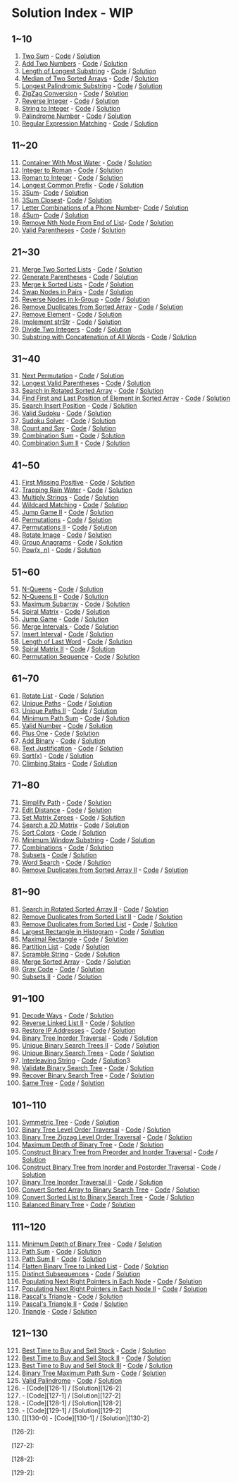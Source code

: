 # Solution Index - WIP

## 1~10
1. [Two Sum][1-0] - [Code][1-1] / [Solution][1-2]
2. [Add Two Numbers][2-0] - [Code][2-1] / [Solution][2-2]
3. [Length of Longest Substring][3-0] - [Code][3-1] / [Solution][3-2]
4. [Median of Two Sorted Arrays][4-0] - [Code][4-1] / [Solution][4-2]
5. [Longest Palindromic Substring][5-0] - [Code][5-1] / [Solution][5-2]
6. [ZigZag Conversion][6-0] - [Code][6-1] / [Solution][6-2]
7. [Reverse Integer][7-0] - [Code][7-1] / [Solution][7-2]
8. [String to Integer][8-0] - [Code][8-1] / [Solution][8-2]
9. [Palindrome Number][9-0] - [Code][9-1] / [Solution][9-2]
10. [Regular Expression Matching][10-0] - [Code][10-1] / [Solution][10-2]


## 11~20
11. [Container With Most Water][11-0] - [Code][11-1] / [Solution][11-2]
12. [Integer to Roman][12-0] - [Code][12-1] / [Solution][12-2]
13. [Roman to Integer][13-0] - [Code][13-1] / [Solution][13-2]
14. [Longest Common Prefix][14-0] - [Code][14-1] / [Solution][14-2]
15. [3Sum][15-0]- [Code][15-1] / [Solution][15-2]
16. [3Sum Closest][16-0]- [Code][16-1] / [Solution][16-2]
17. [Letter Combinations of a Phone Number][17-0]- [Code][17-1] / [Solution][17-2]
18. [4Sum][18-0]- [Code][18-1] / [Solution][18-2]
19. [Remove Nth Node From End of List][19-0]- [Code][19-1] / [Solution][19-2]
20. [Valid Parentheses][20-0] - [Code][20-1] / [Solution][20-2]

## 21~30
21. [Merge Two Sorted Lists][21-0] - [Code][21-1] / [Solution][21-2]
22. [Generate Parentheses][22-0] - [Code][22-1] / [Solution][22-2]
23. [Merge k Sorted Lists][23-0] - [Code][23-1] / [Solution][23-2]
24. [Swap Nodes in Pairs][24-0] - [Code][24-1] / [Solution][24-2]
25. [Reverse Nodes in k-Group][25-0] - [Code][25-1] / [Solution][25-2]
26. [Remove Duplicates from Sorted Array][26-0] - [Code][26-1] / [Solution][26-2]
27. [Remove Element][27-0] - [Code][27-1] / [Solution][27-2]
28. [Implement strStr][28-0] - [Code][28-1] / [Solution][28-2]
29. [Divide Two Integers][29-0] - [Code][29-1] / [Solution][29-2]
30. [Substring with Concatenation of All Words][30-0] - [Code][30-1] / [Solution][30-2]

## 31~40
31. [Next Permutation][31-0] - [Code][31-1] / [Solution][31-2]
32. [Longest Valid Parentheses][32-0] - [Code][32-1] / [Solution][32-2]
33. [Search in Rotated Sorted Array][33-0] - [Code][33-1] / [Solution][33-2]
34. [Find First and Last Position of Element in Sorted Array][34-0] - [Code][34-1] / [Solution][34-2]
35. [Search Insert Position][35-0] - [Code][35-1] / [Solution][35-2]
36. [Valid Sudoku][36-0] - [Code][36-1] / [Solution][36-2]
37. [Sudoku Solver][37-0] - [Code][37-1] / [Solution][37-2]
38. [Count and Say][38-0] - [Code][38-1] / [Solution][38-2]
39. [Combination Sum][39-0] - [Code][39-1] / [Solution][39-2]
40. [Combination Sum II][40-0] - [Code][40-1] / [Solution][40-2]

## 41~50
41. [First Missing Positive][41-0] - [Code][41-1] / [Solution][41-2]
42. [Trapping Rain Water][42-0] - [Code][42-1] / [Solution][42-2]
43. [Multiply Strings][43-0] - [Code][43-1] / [Solution][43-2]
44. [Wildcard Matching][44-0] - [Code][44-1] / [Solution][44-2]
45. [Jump Game II][45-0] - [Code][45-1] / [Solution][45-2]
46. [Permutations][46-0] - [Code][46-1] / [Solution][46-2]
47. [Permutations II][47-0] - [Code][47-1] / [Solution][47-2]
48. [Rotate Image][48-0] - [Code][48-1] / [Solution][48-2]
49. [Group Anagrams][49-0] - [Code][49-1] / [Solution][49-2]
50. [Pow(x, n)][50-0] - [Code][50-1] / [Solution][50-2]

## 51~60
51. [N-Queens][51-0] - [Code][51-1] / [Solution][51-2]
52. [N-Queens II][52-0] - [Code][52-1] / [Solution][52-2]
53. [Maximum Subarray][53-0] - [Code][53-1] / [Solution][53-2]
54. [Spiral Matrix][54-0] - [Code][54-1] / [Solution][54-2]
55. [Jump Game][55-0] - [Code][55-1] / [Solution][55-2]
56. [Merge Intervals ][56-0] - [Code][56-1] / [Solution][56-2]
57. [Insert Interval][57-0] - [Code][57-1] / [Solution][57-2]
58. [Length of Last Word][58-0] - [Code][58-1] / [Solution][58-2]
59. [Spiral Matrix II][59-0] - [Code][59-1] / [Solution][59-2]
60. [Permutation Sequence][60-0] - [Code][60-1] / [Solution][60-2]

## 61~70
61. [Rotate List][61-0] - [Code][61-1] / [Solution][61-2]
62. [Unique Paths][62-0] - [Code][62-1] / [Solution][62-2]
63. [Unique Paths II][63-0] - [Code][63-1] / [Solution][63-2]
64. [Minimum Path Sum][64-0] - [Code][64-1] / [Solution][64-2]
65. [Valid Number][65-0] - [Code][65-1] / [Solution][65-2]
66. [Plus One][66-0] - [Code][66-1] / [Solution][66-2]
67. [Add Binary][67-0] - [Code][67-1] / [Solution][67-2]
68. [Text Justification][68-0] - [Code][68-1] / [Solution][68-2]
69. [Sqrt(x)][69-0] - [Code][69-1] / [Solution][69-2]
70. [Climbing Stairs][70-0] - [Code][70-1] / [Solution][70-2]

## 71~80
71. [Simplify Path][71-0] - [Code][71-1] / [Solution][71-2]
72. [Edit Distance][72-0] - [Code][72-1] / [Solution][72-2]
73. [Set Matrix Zeroes][73-0] - [Code][73-1] / [Solution][73-2]
74. [Search a 2D Matrix][74-0] - [Code][74-1] / [Solution][74-2]
75. [Sort Colors][75-0] - [Code][75-1] / [Solution][75-2]
76. [Minimum Window Substring][76-0] - [Code][76-1] / [Solution][76-2]
77. [Combinations][77-0] - [Code][77-1] / [Solution][77-2]
78. [Subsets][78-0] - [Code][78-1] / [Solution][78-2]
79. [Word Search][79-0] - [Code][79-1] / [Solution][79-2]
80. [Remove Duplicates from Sorted Array II][80-0] - [Code][80-1] / [Solution][80-2]

## 81~90
81. [Search in Rotated Sorted Array II][81-0] - [Code][81-1] / [Solution][81-2]
82. [Remove Duplicates from Sorted List II][82-0] - [Code][82-1] / [Solution][82-2]
83. [Remove Duplicates from Sorted List][83-0] - [Code][83-1] / [Solution][83-2]
84. [Largest Rectangle in Histogram][84-0] - [Code][84-1] / [Solution][84-2]
85. [Maximal Rectangle][85-0] - [Code][85-1] / [Solution][85-2]
86. [Partition List][86-0] - [Code][86-1] / [Solution][86-2]
87. [Scramble String][87-0] - [Code][87-1] / [Solution][87-2]
88. [Merge Sorted Array][88-0] - [Code][88-1] / [Solution][88-2]
89. [Gray Code][89-0] - [Code][89-1] / [Solution][89-2]
90. [Subsets II][90-0] - [Code][90-1] / [Solution][90-2]

## 91~100
91. [Decode Ways][91-0] - [Code][91-1] / [Solution][91-2]
92. [Reverse Linked List II][92-0] - [Code][92-1] / [Solution][92-2]
93. [Restore IP Addresses][93-0] - [Code][93-1] / [Solution][93-2]
94. [Binary Tree Inorder Traversal][94-0] - [Code][94-1] / [Solution][94-2]
95. [Unique Binary Search Trees II][95-0] - [Code][95-1] / [Solution][95-2]
96. [Unique Binary Search Trees][96-0] - [Code][96-1] / [Solution][96-2]
97. [Interleaving String][97-0] - [Code][97-1] / [Solution][97-2]3
98. [Validate Binary Search Tree][98-0] - [Code][98-1] / [Solution][98-2]
99. [Recover Binary Search Tree][99-0] - [Code][99-1] / [Solution][99-2]
100. [Same Tree][100-0] - [Code][100-1] / [Solution][100-2]

## 101~110
101. [Symmetric Tree][101-0] - [Code][101-1] / [Solution][101-2]
102. [Binary Tree Level Order Traversal][102-0] - [Code][102-1] / [Solution][102-2]
103. [Binary Tree Zigzag Level Order Traversal][103-0] - [Code][103-1] / [Solution][103-2]
104. [Maximum Depth of Binary Tree][104-0] - [Code][104-1] / [Solution][104-2]
105. [Construct Binary Tree from Preorder and Inorder Traversal][105-0] - [Code][105-1] / [Solution][105-2]
106. [Construct Binary Tree from Inorder and Postorder Traversal][106-0] - [Code][106-1] / [Solution][106-2]
107. [Binary Tree Inorder Traversal II][107-0] - [Code][107-1] / [Solution][107-2]
108. [Convert Sorted Array to Binary Search Tree][108-0] - [Code][108-1] / [Solution][108-2]
109. [Convert Sorted List to Binary Search Tree][109-0] - [Code][109-1] / [Solution][109-2]
110. [Balanced Binary Tree][110-0] - [Code][110-1] / [Solution][110-2]

## 111~120
111. [Minimum Depth of Binary Tree][111-0] - [Code][111-1] / [Solution][111-2]
112. [Path Sum][112-0] - [Code][112-1] / [Solution][112-2]
113. [Path Sum II][113-0] - [Code][113-1] / [Solution][113-2]
114. [Flatten Binary Tree to Linked List][114-0] - [Code][114-1] / [Solution][114-2]
115. [Distinct Subsequences][115-0] - [Code][115-1] / [Solution][115-2]
116. [Populating Next Right Pointers in Each Node][116-0] - [Code][116-1] / [Solution][116-2]
117. [Populating Next Right Pointers in Each Node II][117-0] - [Code][117-1] / [Solution][117-2]
118. [Pascal's Triangle][118-0] - [Code][118-1] / [Solution][118-2]
119. [Pascal's Triangle II][119-0] - [Code][119-1] / [Solution][119-2]
120. [Triangle][120-0] - [Code][120-1] / [Solution][120-2]

## 121~130
121. [Best Time to Buy and Sell Stock][121-0] - [Code][121-1] / [Solution][121-2]
122. [Best Time to Buy and Sell Stock II][122-0] - [Code][122-1] / [Solution][122-2]
123. [Best Time to Buy and Sell Stock III][123-0] - [Code][123-1] / [Solution][123-2]
124. [Binary Tree Maximum Path Sum][124-0] - [Code][124-1] / [Solution][124-2]
125. [Valid Palindrome][125-0] - [Code][125-1] / [Solution][125-2]
126. [][126-0] - [Code][126-1] / [Solution][126-2]
127. [][127-0] - [Code][127-1] / [Solution][127-2]
128. [][128-0] - [Code][128-1] / [Solution][128-2]
129. [][129-0] - [Code][129-1] / [Solution][129-2]
130. [][130-0] - [Code][130-1] / [Solution][130-2]

[1-0]: https://leetcode.com/problems/two-sum/
[1-1]: https://github.com/counter2015/LeetCodeScala/blob/master/src/main/scala/algorithms/easy/basic/TwoSum.scala
[1-2]: https://github.com/counter2015/LeetCodeScala/blob/master/solutions/1-10/TwoSum.md

[2-0]: https://leetcode.com/problems/add-two-numbers/
[2-1]: https://github.com/counter2015/LeetCodeScala/blob/master/src/main/scala/algorithms/medium/implementation/AddTwoNumbers.scala
[2-2]: https://github.com/counter2015/LeetCodeScala/blob/master/solutions/1-10/AddTwoNumbers.md

[3-0]: https://leetcode.com/problems/longest-substring-without-repeating-characters/
[3-1]: https://github.com/counter2015/LeetCodeScala/blob/master/src/main/scala/algorithms/medium/string/LengthOfLongestSubstring.scala
[3-2]: https://github.com/counter2015/LeetCodeScala/blob/master/solutions/1-10/LengthOfLongestSubstring.md

[4-0]: https://leetcode.com/problems/median-of-two-sorted-arrays/
[4-1]: https://github.com/counter2015/LeetCodeScala/blob/master/src/main/scala/algorithms/hard/search/FindMedianSortedArrays.scala
[4-2]: https://github.com/counter2015/LeetCodeScala/blob/master/solutions/1-10/FindMedianSortedArrays.md

[5-0]: https://leetcode.com/problems/longest-palindromic-substring/
[5-1]: https://github.com/counter2015/LeetCodeScala/blob/master/src/main/scala/algorithms/medium/string/LongestPalindrome.scala
[5-2]: https://github.com/counter2015/LeetCodeScala/blob/master/solutions/1-10/LongestPalindrome.md

[6-0]: https://leetcode.com/problems/zigzag-conversion/
[6-1]: https://github.com/counter2015/LeetCodeScala/blob/master/src/main/scala/algorithms/medium/basic/ZigZagConversion.scala
[6-2]: https://github.com/counter2015/LeetCodeScala/blob/master/solutions/1-10/ZigZagConversion.md

[7-0]: https://leetcode.com/problems/reverse-integer/
[7-1]: https://github.com/counter2015/LeetCodeScala/blob/master/src/main/scala/algorithms/easy/basic/ReverseInteger.scala
[7-2]: https://github.com/counter2015/LeetCodeScala/blob/master/solutions/1-10/ReverseInteger.md

[8-0]: https://leetcode.com/problems/string-to-integer-atoi/
[8-1]: https://github.com/counter2015/LeetCodeScala/blob/master/src/main/scala/algorithms/medium/regex/StringToInteger.scala
[8-2]: https://github.com/counter2015/LeetCodeScala/blob/master/solutions/1-10/StringToInteger.md

[9-0]: https://leetcode.com/problems/palindrome-number/
[9-1]: https://github.com/counter2015/LeetCodeScala/blob/master/src/main/scala/algorithms/easy/basic/PalindromeNumber.scala
[9-2]: https://github.com/counter2015/LeetCodeScala/blob/master/solutions/1-10/PalindromeNumber.md

[10-0]: https://leetcode.com/problems/regular-expression-matching/
[10-1]: https://github.com/counter2015/LeetCodeScala/blob/master/src/main/scala/algorithms/hard/implementation/RegularExpressionMatching.scala
[10-2]: https://github.com/counter2015/LeetCodeScala/blob/master/solutions/1-10/RegularExpressionMatching.md

[11-0]: https://leetcode.com/problems/container-with-most-water/
[11-1]: https://github.com/counter2015/LeetCodeScala/blob/master/src/main/scala/algorithms/medium/basic/MostWaterContainer.scala
[11-2]: https://github.com/counter2015/LeetCodeScala/blob/master/solutions/11-20/MostWaterContainer.md

[12-0]: https://leetcode.com/problems/integer-to-roman/submissions/
[12-1]: https://github.com/counter2015/LeetCodeScala/blob/master/src/main/scala/algorithms/medium/implementation/IntegerToRoman.scala
[12-2]: https://github.com/counter2015/LeetCodeScala/blob/master/solutions/11-20/IntegerToRoman.md

[13-0]: https://leetcode.com/problems/roman-to-integer/
[13-1]: https://github.com/counter2015/LeetCodeScala/blob/master/src/main/scala/algorithms/easy/implementation/RomanToInteger.scala
[13-2]: https://github.com/counter2015/LeetCodeScala/blob/master/solutions/11-20/RomanToInteger.md

[14-0]: https://leetcode.com/problems/longest-common-prefix/
[14-1]: https://github.com/counter2015/LeetCodeScala/blob/master/src/main/scala/algorithms/easy/basic/LongestCommonPrefix.scala
[14-2]: https://github.com/counter2015/LeetCodeScala/blob/master/solutions/11-20/LongestCommonPrefix.md

[15-0]: https://leetcode.com/problems/3sum/
[15-1]: https://github.com/counter2015/LeetCodeScala/blob/master/src/main/scala/algorithms/medium/basic/ThreeSum.scala
[15-2]: https://github.com/counter2015/LeetCodeScala/blob/master/solutions/11-20/ThreeSum.md

[16-0]: https://leetcode.com/problems/3sum-closest/
[16-1]: https://github.com/counter2015/LeetCodeScala/blob/master/src/main/scala/algorithms/medium/basic/ThreeSumClosest.scala
[16-2]: https://github.com/counter2015/LeetCodeScala/blob/master/solutions/11-20/ThreeSumClosest.md

[17-0]: https://leetcode.com/problems/letter-combinations-of-a-phone-number/
[17-1]: https://github.com/counter2015/LeetCodeScala/blob/master/src/main/scala/algorithms/medium/basic/LetterCombinations.scala
[17-2]: https://github.com/counter2015/LeetCodeScala/blob/master/solutions/11-20/LetterCombinations.md

[18-0]: https://leetcode.com/problems/4sum/
[18-1]: https://github.com/counter2015/LeetCodeScala/blob/master/src/main/scala/algorithms/medium/basic/FourSum.scala
[18-2]: https://github.com/counter2015/LeetCodeScala/blob/master/solutions/11-20/FourSum.md

[19-0]: https://leetcode.com/problems/remove-nth-node-from-end-of-list/
[19-1]: https://github.com/counter2015/LeetCodeScala/blob/master/src/main/scala/algorithms/medium/implementation/RemoveNthFromEnd.scala
[19-2]: https://github.com/counter2015/LeetCodeScala/blob/master/solutions/11-20/RemoveNthFromEnd.md

[20-0]: https://leetcode.com/problems/valid-parentheses/
[20-1]: https://github.com/counter2015/LeetCodeScala/blob/master/src/main/scala/algorithms/medium/string/ValidParentheses.scala
[20-2]: https://github.com/counter2015/LeetCodeScala/blob/master/solutions/21-30/ValidParentheses.md

[21-0]: https://leetcode.com/problems/merge-two-sorted-lists/
[21-1]: https://github.com/counter2015/LeetCodeScala/blob/master/src/main/scala/algorithms/easy/implementation/MergeTwoLists.scala
[21-2]: https://github.com/counter2015/LeetCodeScala/blob/master/solutions/21-30/MergeTwoLists.md

[22-0]: https://leetcode.com/problems/generate-parentheses/
[22-1]: https://github.com/counter2015/LeetCodeScala/blob/master/src/main/scala/algorithms/medium/implementation/GenerateParenthesis.scala
[22-2]: https://github.com/counter2015/LeetCodeScala/blob/master/solutions/21-30/GenerateParenthesis.md

[23-0]: https://leetcode.com/problems/merge-k-sorted-lists/
[23-1]: https://github.com/counter2015/LeetCodeScala/blob/master/src/main/scala/algorithms/hard/implementation/MergeKLists.scala
[23-2]: https://github.com/counter2015/LeetCodeScala/blob/master/solutions/21-30/MergeKLists.md

[24-0]: https://leetcode.com/problems/swap-nodes-in-pairs/
[24-1]: https://github.com/counter2015/LeetCodeScala/blob/master/src/main/scala/algorithms/medium/implementation/SwapPairs.scala
[24-2]: https://github.com/counter2015/LeetCodeScala/blob/master/solutions/21-30/SwapPairs.md

[25-0]: https://leetcode.com/problems/reverse-nodes-in-k-group/
[25-1]: https://github.com/counter2015/LeetCodeScala/blob/master/src/main/scala/algorithms/hard/implementation/ReverseKGroup.scala
[25-2]: https://github.com/counter2015/LeetCodeScala/blob/master/solutions/21-30/ReverseKGroup.md

[26-0]: https://leetcode.com/problems/remove-duplicates-from-sorted-array/
[26-1]: https://github.com/counter2015/LeetCodeScala/blob/master/src/main/scala/algorithms/easy/implementation/RemoveDuplicates.scala
[26-2]: https://github.com/counter2015/LeetCodeScala/blob/master/solutions/21-30/RemoveDuplicates.md

[27-0]: https://leetcode.com/problems/remove-element/
[27-1]: https://github.com/counter2015/LeetCodeScala/blob/master/src/main/scala/algorithms/easy/implementation/RemoveElement.scala
[27-2]: https://github.com/counter2015/LeetCodeScala/blob/master/solutions/21-30/RemoveElement.md

[28-0]: https://leetcode.com/problems/implement-strstr/
[28-1]: https://github.com/counter2015/LeetCodeScala/blob/master/src/main/scala/algorithms/easy/implementation/StrStr.scala
[28-2]: https://github.com/counter2015/LeetCodeScala/blob/master/solutions/21-30/StrStr.md

[29-0]: https://leetcode.com/problems/divide-two-integers/
[29-1]: https://github.com/counter2015/LeetCodeScala/blob/master/src/main/scala/algorithms/medium/implementation/Divide.scala
[29-2]: https://github.com/counter2015/LeetCodeScala/blob/master/solutions/21-30/Divide.md

[30-0]: https://leetcode.com/problems/substring-with-concatenation-of-all-words/
[30-1]: https://github.com/counter2015/LeetCodeScala/blob/master/src/main/scala/algorithms/hard/string/FindSubstring.scala
[30-2]: https://github.com/counter2015/LeetCodeScala/blob/master/solutions/21-30/FindSubstring.md

[31-0]: https://leetcode.com/problems/next-permutation/
[31-1]: https://github.com/counter2015/LeetCodeScala/blob/master/src/main/scala/algorithms/medium/implementation/NextPermutation.scala
[31-2]: https://github.com/counter2015/LeetCodeScala/blob/master/solutions/31-40/NextPermutation.md

[32-0]: https://leetcode.com/problems/longest-valid-parentheses/
[32-1]: https://github.com/counter2015/LeetCodeScala/blob/master/src/main/scala/algorithms/hard/string/LongestValidParentheses.scala
[32-2]: https://github.com/counter2015/LeetCodeScala/blob/master/solutions/31-40/LongestValidParentheses.md

[33-0]: https://leetcode.com/problems/search-in-rotated-sorted-array/
[33-1]: https://github.com/counter2015/LeetCodeScala/blob/master/src/main/scala/algorithms/medium/search/SearchRotatedArray.scala
[33-2]: https://github.com/counter2015/LeetCodeScala/blob/master/solutions/31-40/SearchRotatedArray.md

[34-0]: https://leetcode.com/problems/find-first-and-last-position-of-element-in-sorted-array/
[34-1]: https://github.com/counter2015/LeetCodeScala/blob/master/src/main/scala/algorithms/medium/search/SearchRange.scala
[34-2]: https://github.com/counter2015/LeetCodeScala/blob/master/solutions/31-40/SearchRange.md

[35-0]: https://leetcode.com/problems/search-insert-position/
[35-1]: https://github.com/counter2015/LeetCodeScala/blob/master/src/main/scala/algorithms/easy/basic/SearchInsert.scala
[35-2]: https://github.com/counter2015/LeetCodeScala/blob/master/solutions/31-40/SearchInsert.md

[36-0]: https://leetcode.com/problems/valid-sudoku/
[36-1]: https://github.com/counter2015/LeetCodeScala/blob/master/src/main/scala/algorithms/medium/basic/ValidSudoku.scala
[36-2]: https://github.com/counter2015/LeetCodeScala/blob/master/solutions/31-40/ValidSudoku.md

[37-0]: https://leetcode.com/problems/sudoku-solver/
[37-1]: https://github.com/counter2015/LeetCodeScala/blob/master/src/main/scala/algorithms/hard/implementation/SolveSudoku.scala
[37-2]: https://github.com/counter2015/LeetCodeScala/blob/master/solutions/31-40/SolveSudoku.md

[38-0]: https://leetcode.com/problems/count-and-say/
[38-1]: https://github.com/counter2015/LeetCodeScala/blob/master/src/main/scala/algorithms/easy/basic/CountAndSay.scala
[38-2]: https://github.com/counter2015/LeetCodeScala/blob/master/solutions/31-40/CountAndSay.md

[39-0]: https://leetcode.com/problems/combination-sum/
[39-1]: https://github.com/counter2015/LeetCodeScala/blob/master/src/main/scala/algorithms/medium/implementation/CombinationSum.scala
[39-2]: https://github.com/counter2015/LeetCodeScala/blob/master/solutions/31-40/CombinationSum.md

[40-0]: https://leetcode.com/problems/combination-sum-ii/
[40-1]: https://github.com/counter2015/LeetCodeScala/blob/master/src/main/scala/algorithms/medium/implementation/CombinationSum2.scala
[40-2]: https://github.com/counter2015/LeetCodeScala/blob/master/solutions/31-40/CombinationSum2.md

[41-0]: https://leetcode.com/problems/first-missing-positive/
[41-1]: https://github.com/counter2015/LeetCodeScala/blob/master/src/main/scala/algorithms/hard/implementation/FirstMissingPositive.scala
[41-2]: https://github.com/counter2015/LeetCodeScala/blob/master/solutions/41-50/FirstMissingPositive.md

[42-0]: https://leetcode.com/problems/trapping-rain-water/
[42-1]: https://github.com/counter2015/LeetCodeScala/blob/master/src/main/scala/algorithms/hard/implementation/TrappingRainWater.scala
[42-2]: https://github.com/counter2015/LeetCodeScala/blob/master/solutions/41-50/TrappingRainWater.md 

[43-0]: https://leetcode.com/problems/multiply-strings/
[43-1]: https://github.com/counter2015/LeetCodeScala/blob/master/src/main/scala/algorithms/medium/string/MultiplyStrings.scala
[43-2]: https://github.com/counter2015/LeetCodeScala/blob/master/solutions/41-50/MultiplyStrings.md

[44-0]: https://leetcode.com/problems/wildcard-matching/
[44-1]: https://github.com/counter2015/LeetCodeScala/blob/master/src/main/scala/algorithms/hard/regex/WildcardMatching.scala
[44-2]: https://github.com/counter2015/LeetCodeScala/blob/master/solutions/41-50/WildcardMatching.md

[45-0]: https://leetcode.com/problems/jump-game-ii/
[45-1]: https://github.com/counter2015/LeetCodeScala/blob/master/src/main/scala/algorithms/hard/implementation/JumpGame2.scala
[45-2]: https://github.com/counter2015/LeetCodeScala/blob/master/solutions/41-50/JumpGame2.md

[46-0]: https://leetcode.com/problems/permutations/
[46-1]: https://github.com/counter2015/LeetCodeScala/blob/master/src/main/scala/algorithms/medium/implementation/Permutations.scala
[46-2]: https://github.com/counter2015/LeetCodeScala/blob/master/solutions/41-50/Permutations.md

[47-0]: https://leetcode.com/problems/permutations-ii/
[47-1]: https://github.com/counter2015/LeetCodeScala/blob/master/src/main/scala/algorithms/medium/implementation/Permutations2.scala
[47-2]: https://github.com/counter2015/LeetCodeScala/blob/master/solutions/41-50/Permutations2.md

[48-0]: https://leetcode.com/problems/rotate-image/
[48-1]: https://github.com/counter2015/LeetCodeScala/blob/master/src/main/scala/algorithms/medium/implementation/RotateImage.scala
[48-2]: https://github.com/counter2015/LeetCodeScala/blob/master/solutions/41-50/RotateImage.md

[49-0]: https://leetcode.com/problems/group-anagrams/
[49-1]: https://github.com/counter2015/LeetCodeScala/blob/master/src/main/scala/algorithms/medium/implementation/GroupAnagrams.scala
[49-2]: https://github.com/counter2015/LeetCodeScala/blob/master/solutions/41-50/GroupAnagrams.md

[50-0]: https://leetcode.com/problems/powx-n/
[50-1]: https://github.com/counter2015/LeetCodeScala/blob/master/src/main/scala/algorithms/medium/implementation/Pow.scala
[50-2]: https://github.com/counter2015/LeetCodeScala/blob/master/solutions/41-50/Pow.md

[51-0]: https://leetcode.com/problems/n-queens/
[51-1]: https://github.com/counter2015/LeetCodeScala/blob/master/src/main/scala/algorithms/hard/implementation/NQueens.scala 
[51-2]: https://github.com/counter2015/LeetCodeScala/blob/master/solutions/51-60/N-Queens.md

[52-0]: https://leetcode.com/problems/n-queens-ii/
[52-1]: https://github.com/counter2015/LeetCodeScala/blob/master/src/main/scala/algorithms/hard/implementation/NQueens2.scala 
[52-2]: https://github.com/counter2015/LeetCodeScala/blob/master/solutions/51-60/N-Queens2.md

[53-0]: https://leetcode.com/problems/maximum-subarray/
[53-1]: https://github.com/counter2015/LeetCodeScala/blob/master/src/main/scala/algorithms/easy/implementation/MaximumSubarray.scala 
[53-2]: https://github.com/counter2015/LeetCodeScala/blob/master/solutions/51-60/MaximumSubarray.md

[54-0]: https://leetcode.com/problems/spiral-matrix/
[54-1]: https://github.com/counter2015/LeetCodeScala/blob/master/src/main/scala/algorithms/medium/implementation/SpiralMatrix.scala 
[54-2]: https://github.com/counter2015/LeetCodeScala/blob/master/solutions/51-60/SpiralMatrix.md

[55-0]: https://leetcode.com/problems/jump-game/
[55-1]: https://github.com/counter2015/LeetCodeScala/blob/master/src/main/scala/algorithms/medium/implementation/JumpGame.scala 
[55-2]: https://github.com/counter2015/LeetCodeScala/blob/master/solutions/51-60/JumpGame.md

[56-0]: https://leetcode.com/problems/merge-intervals/
[56-1]: https://github.com/counter2015/LeetCodeScala/blob/master/src/main/scala/algorithms/medium/implementation/MergeIntervals.scala 
[56-2]: https://github.com/counter2015/LeetCodeScala/blob/master/solutions/51-60/MergeIntervals.md

[57-0]: https://leetcode.com/problems/insert-interval/
[57-1]: https://github.com/counter2015/LeetCodeScala/blob/master/src/main/scala/algorithms/hard/implementation/InsertInterval.scala 
[57-2]: https://github.com/counter2015/LeetCodeScala/blob/master/solutions/51-60/InsertInterval.md

[58-0]: https://leetcode.com/problems/length-of-last-word/
[58-1]: https://github.com/counter2015/LeetCodeScala/blob/master/src/main/scala/algorithms/easy/basic/LengthOfLastWord.scala 
[58-2]: https://github.com/counter2015/LeetCodeScala/blob/master/solutions/51-60/LengthOfLastWord.md

[59-0]: https://leetcode.com/problems/spiral-matrix-ii/
[59-1]: https://github.com/counter2015/LeetCodeScala/blob/master/src/main/scala/algorithms/medium/implementation/SpiralMatrix2.scala  
[59-2]: https://github.com/counter2015/LeetCodeScala/blob/master/solutions/51-60/SpiralMatrix2.md

[60-0]: https://leetcode.com/problems/permutation-sequence/
[60-1]: https://github.com/counter2015/LeetCodeScala/blob/master/src/main/scala/algorithms/medium/implementation/PermutationSequence.scala 
[60-2]: https://github.com/counter2015/LeetCodeScala/blob/master/solutions/51-60/PermutationSequence.md

[61-0]: https://leetcode.com/problems/rotate-list/
[61-1]: https://github.com/counter2015/LeetCodeScala/blob/master/src/main/scala/algorithms/medium/implementation/RotateList.scala 
[61-2]: https://github.com/counter2015/LeetCodeScala/blob/master/solutions/61-70/RotateList.md

[62-0]: https://leetcode.com/problems/unique-paths/
[62-1]: https://github.com/counter2015/LeetCodeScala/blob/master/src/main/scala/algorithms/medium/math/UniquePaths.scala
[62-2]: https://github.com/counter2015/LeetCodeScala/blob/master/solutions/61-70/UniquePaths.md

[63-0]: https://leetcode.com/problems/unique-paths-ii/
[63-1]: https://github.com/counter2015/LeetCodeScala/blob/master/src/main/scala/algorithms/medium/math/UniquePaths2.scala
[63-2]: https://github.com/counter2015/LeetCodeScala/blob/master/solutions/61-70/UniquePaths2.md

[64-0]: https://leetcode.com/problems/minimum-path-sum/
[64-1]: https://github.com/counter2015/LeetCodeScala/blob/master/src/main/scala/algorithms/medium/implementation/MinimumPathSum.scala
[64-2]: https://github.com/counter2015/LeetCodeScala/blob/master/solutions/61-70/MinimumPathSum.md

[65-0]: https://leetcode.com/problems/valid-number/
[65-1]: https://github.com/counter2015/LeetCodeScala/blob/master/src/main/scala/algorithms/hard/implementation/ValidNumber.scala
[65-2]: https://github.com/counter2015/LeetCodeScala/blob/master/solutions/61-70/ValidNumber.md

[66-0]: https://leetcode.com/problems/plus-one/
[66-1]: https://github.com/counter2015/LeetCodeScala/blob/master/src/main/scala/algorithms/easy/implementation/PlusOne.scala
[66-2]: https://github.com/counter2015/LeetCodeScala/blob/master/solutions/61-70/PlusOne.md

[67-0]: https://leetcode.com/problems/add-binary/
[67-1]: https://github.com/counter2015/LeetCodeScala/blob/master/src/main/scala/algorithms/easy/implementation/AddBinary.scala
[67-2]: https://github.com/counter2015/LeetCodeScala/blob/master/solutions/61-70/AddBinary.md

[68-0]: https://leetcode.com/problems/text-justification/
[68-1]: https://github.com/counter2015/LeetCodeScala/blob/master/src/main/scala/algorithms/hard/implementation/TextJustification.scala
[68-2]: https://github.com/counter2015/LeetCodeScala/blob/master/solutions/61-70/TextJustification.md

[69-0]: https://leetcode.com/problems/sqrtx/
[69-1]: https://github.com/counter2015/LeetCodeScala/blob/master/src/main/scala/algorithms/easy/implementation/MySqrt.scala
[69-2]: https://github.com/counter2015/LeetCodeScala/blob/master/solutions/61-70/MySqrt.md

[70-0]: https://leetcode.com/problems/climbing-stairs/
[70-1]: https://github.com/counter2015/LeetCodeScala/blob/master/src/main/scala/algorithms/easy/implementation/ClimbingStairs.scala
[70-2]: https://github.com/counter2015/LeetCodeScala/blob/master/solutions/61-70/ClimbingStairs.md

[71-0]: https://leetcode.com/problems/simplify-path/
[71-1]: https://github.com/counter2015/LeetCodeScala/blob/master/src/main/scala/algorithms/medium/implementation/SimplifyPath.scala
[71-2]: https://github.com/counter2015/LeetCodeScala/blob/master/solutions/71-80/SimplifyPath.md

[72-0]: https://leetcode.com/problems/edit-distance/
[72-1]: https://github.com/counter2015/LeetCodeScala/blob/master/src/main/scala/algorithms/hard/string/EditDistance.scala
[72-2]: https://github.com/counter2015/LeetCodeScala/blob/master/solutions/71-80/EditDistance.md

[73-0]: https://leetcode.com/problems/set-matrix-zeroes/
[73-1]: https://github.com/counter2015/LeetCodeScala/blob/master/src/main/scala/algorithms/medium/implementation/SetMatrixZeros.scala 
[73-2]: https://github.com/counter2015/LeetCodeScala/blob/master/solutions/71-80/SetMatrixZeros.md

[74-0]: https://leetcode.com/problems/search-a-2d-matrix/
[74-1]: https://github.com/counter2015/LeetCodeScala/blob/master/src/main/scala/algorithms/medium/search/SearchMatrix.scala  
[74-2]: https://github.com/counter2015/LeetCodeScala/blob/master/solutions/71-80/SearchMatrix.md

[75-0]: https://leetcode.com/problems/sort-colors/
[75-1]: https://github.com/counter2015/LeetCodeScala/blob/master/src/main/scala/algorithms/medium/basic/SortColors.scala 
[75-2]: https://github.com/counter2015/LeetCodeScala/blob/master/solutions/71-80/SortColors.md

[76-0]: https://leetcode.com/problems/minimum-window-substring/
[76-1]: https://github.com/counter2015/LeetCodeScala/blob/master/src/main/scala/algorithms/hard/string/MinimumWindowSubstring.scala 
[76-2]: https://github.com/counter2015/LeetCodeScala/blob/master/solutions/71-80/MinimumWindowSubstring.md

[77-0]: https://leetcode.com/problems/combinations/
[77-1]: https://github.com/counter2015/LeetCodeScala/blob/master/src/main/scala/algorithms/medium/basic/Combinations.scala
[77-2]: https://github.com/counter2015/LeetCodeScala/blob/master/solutions/71-80/Combinations.md

[78-0]: https://leetcode.com/problems/subsets/
[78-1]: https://github.com/counter2015/LeetCodeScala/blob/master/src/main/scala/algorithms/medium/basic/Subsets.scala
[78-2]: https://github.com/counter2015/LeetCodeScala/blob/master/solutions/71-80/SubSets.md

[79-0]: https://leetcode.com/problems/word-search/
[79-1]: https://github.com/counter2015/LeetCodeScala/blob/master/src/main/scala/algorithms/medium/search/WordSearch.scala
[79-2]: https://github.com/counter2015/LeetCodeScala/blob/master/solutions/71-80/WordSearch.md

[80-0]: https://leetcode.com/problems/remove-duplicates-from-sorted-array-ii/
[80-1]: https://github.com/counter2015/LeetCodeScala/blob/master/src/main/scala/algorithms/medium/implementation/RemoveDuplicates2.scala 
[80-2]: https://github.com/counter2015/LeetCodeScala/blob/master/solutions/71-80/RemoveDuplicates2.md

[81-0]: https://leetcode.com/problems/search-in-rotated-sorted-array-ii/
[81-1]: https://github.com/counter2015/LeetCodeScala/blob/master/src/main/scala/algorithms/medium/search/SearchRotatedArray2.scala
[81-2]: https://github.com/counter2015/LeetCodeScala/blob/master/solutions/81-90/SearchRotatedArray2.md

[82-0]: https://leetcode.com/problems/remove-duplicates-from-sorted-list-ii/ 
[82-1]: https://github.com/counter2015/LeetCodeScala/blob/master/src/main/scala/algorithms/medium/basic/RemoveDuplicatesList2.scala
[82-2]: https://github.com/counter2015/LeetCodeScala/blob/master/solutions/81-90/RemoveDuplicatesList2.md

[83-0]: https://leetcode.com/problems/remove-duplicates-from-sorted-list/ 
[83-1]: https://github.com/counter2015/LeetCodeScala/blob/master/src/main/scala/algorithms/easy/basic/RemoveDuplicatesList.scala
[83-2]: https://github.com/counter2015/LeetCodeScala/blob/master/solutions/81-90/RemoveDuplicatesList.md

[84-0]: https://leetcode.com/problems/largest-rectangle-in-histogram/ 
[84-1]: https://github.com/counter2015/LeetCodeScala/blob/master/src/main/scala/algorithms/hard/implementation/LargestRectangleHistogram.scala 
[84-2]: https://github.com/counter2015/LeetCodeScala/blob/master/solutions/81-90/LargestRectangleHistogram.md

[85-0]: https://leetcode.com/problems/maximal-rectangle/ 
[85-1]: https://github.com/counter2015/LeetCodeScala/blob/master/src/main/scala/algorithms/hard/implementation/MaximalRectangle.scala 
[85-2]: https://github.com/counter2015/LeetCodeScala/blob/master/solutions/81-90/MaximalRectangle.md

[86-0]: https://leetcode.com/problems/partition-list/ 
[86-1]: https://github.com/counter2015/LeetCodeScala/blob/master/src/main/scala/algorithms/medium/implementation/PartitionList.scala 
[86-2]: https://github.com/counter2015/LeetCodeScala/blob/master/solutions/81-90/PartitionList.md

[87-0]: https://leetcode.com/problems/scramble-string/ 
[87-1]: https://github.com/counter2015/LeetCodeScala/blob/master/src/main/scala/algorithms/hard/implementation/ScrambleString.scala 
[87-2]: https://github.com/counter2015/LeetCodeScala/blob/master/solutions/81-90/ScrambleString.md

[88-0]: https://leetcode.com/problems/merge-sorted-array/ 
[88-1]: https://github.com/counter2015/LeetCodeScala/blob/master/src/main/scala/algorithms/easy/implementation/MergeSortedArray.scala 
[88-2]: https://github.com/counter2015/LeetCodeScala/blob/master/solutions/81-90/MergeSortedArray.md

[89-0]: https://leetcode.com/problems/gray-code/ 
[89-1]: https://github.com/counter2015/LeetCodeScala/blob/master/src/main/scala/algorithms/medium/implementation/GrayCode.scala 
[89-2]: https://github.com/counter2015/LeetCodeScala/blob/master/solutions/81-90/GrayCode.md

[90-0]: https://leetcode.com/problems/subsets-ii/ 
[90-1]: https://github.com/counter2015/LeetCodeScala/blob/master/src/main/scala/algorithms/medium/implementation/SubSets2.scala 
[90-2]: https://github.com/counter2015/LeetCodeScala/blob/master/solutions/81-90/SubSets2.md

[91-0]: https://leetcode.com/problems/decode-ways/ 
[91-1]: https://github.com/counter2015/LeetCodeScala/blob/master/src/main/scala/algorithms/medium/implementation/DecodeWay.scala 
[91-2]: https://github.com/counter2015/LeetCodeScala/blob/master/solutions/91-100/DecodeWay.md

[92-0]: https://leetcode.com/problems/reverse-linked-list-ii/ 
[92-1]: https://github.com/counter2015/LeetCodeScala/blob/master/src/main/scala/algorithms/medium/implementation/ReverseBetween.scala 
[92-2]: https://github.com/counter2015/LeetCodeScala/blob/master/solutions/91-100/ReverseBetween.md

[93-0]: https://leetcode.com/problems/restore-ip-addresses/ 
[93-1]: https://github.com/counter2015/LeetCodeScala/blob/master/src/main/scala/algorithms/medium/implementation/RestoreIpAddresses.scala 
[93-2]: https://github.com/counter2015/LeetCodeScala/blob/master/solutions/91-100/RestoreIpAddresses.md

[94-0]: https://leetcode.com/problems/binary-tree-inorder-traversal/ 
[94-1]: https://github.com/counter2015/LeetCodeScala/blob/master/src/main/scala/algorithms/medium/tree/InorderTraversal.scala
[94-2]: https://github.com/counter2015/LeetCodeScala/blob/master/solutions/91-100/InorderTraversal.md

[95-0]: https://leetcode.com/problems/unique-binary-search-trees-ii/
[95-1]: https://github.com/counter2015/LeetCodeScala/blob/master/src/main/scala/algorithms/medium/tree/NumTrees2.scala
[95-2]: https://github.com/counter2015/LeetCodeScala/blob/master/solutions/91-100/NumTrees2.md

[96-0]: https://leetcode.com/problems/unique-binary-search-trees/ 
[96-1]: https://github.com/counter2015/LeetCodeScala/blob/master/src/main/scala/algorithms/medium/math/NumTrees.scala
[96-2]: https://github.com/counter2015/LeetCodeScala/blob/master/solutions/91-100/NumTrees.md

[97-0]: https://leetcode.com/problems/interleaving-string/
[97-1]: https://github.com/counter2015/LeetCodeScala/blob/master/src/main/scala/algorithms/hard/string/IsInterleave.scala
[97-2]: https://github.com/counter2015/LeetCodeScala/blob/master/solutions/91-100/IsInterleave.md

[98-0]: https://leetcode.com/problems/validate-binary-search-tree/
[98-1]: https://github.com/counter2015/LeetCodeScala/blob/master/src/main/scala/algorithms/medium/tree/IsValidBST.scala
[98-2]: https://github.com/counter2015/LeetCodeScala/blob/master/solutions/91-100/IsValidBST.md

[99-0]: https://leetcode.com/problems/recover-binary-search-tree
[99-1]: https://github.com/counter2015/LeetCodeScala/blob/master/src/main/scala/algorithms/hard/tree/RecoverTree.scala
[99-2]: https://github.com/counter2015/LeetCodeScala/blob/master/solutions/91-100/RecoverTree.md

[100-0]: https://leetcode.com/problems/same-tree/
[100-1]: https://github.com/counter2015/LeetCodeScala/blob/master/src/main/scala/algorithms/easy/tree/SameTree.scala
[100-2]: https://github.com/counter2015/LeetCodeScala/blob/master/solutions/91-100/SameTree.md

[101-0]: https://leetcode.com/problems/symmetric-tree/
[101-1]: https://github.com/counter2015/LeetCodeScala/blob/master/src/main/scala/algorithms/easy/tree/SymmetricTree.scala
[101-2]: https://github.com/counter2015/LeetCodeScala/blob/master/solutions/101-110/SymmetricTree.md

[102-0]: https://leetcode.com/problems/binary-tree-level-order-traversal/
[102-1]: https://github.com/counter2015/LeetCodeScala/blob/master/src/main/scala/algorithms/medium/tree/LevelOrderTraversal.scala
[102-2]: https://github.com/counter2015/LeetCodeScala/blob/master/solutions/101-110/LevelOrderTraversal.md

[103-0]: https://leetcode.com/problems/binary-tree-zigzag-level-order-traversal/
[103-1]: https://github.com/counter2015/LeetCodeScala/blob/master/src/main/scala/algorithms/medium/tree/ZigzagTraversal.scala
[103-2]: https://github.com/counter2015/LeetCodeScala/blob/master/solutions/101-110/ZigzagTraversal.md

[104-0]: https://leetcode.com/problems/maximum-depth-of-binary-tree/
[104-1]: https://github.com/counter2015/LeetCodeScala/blob/master/src/main/scala/algorithms/easy/tree/MaxDepth.scala
[104-2]: https://github.com/counter2015/LeetCodeScala/blob/master/solutions/101-110/MaxDepth.md

[105-0]: https://leetcode.com/problems/construct-binary-tree-from-preorder-and-inorder-traversal/
[105-1]: https://github.com/counter2015/LeetCodeScala/blob/master/src/main/scala/algorithms/medium/tree/PreInOrderBuild.scala
[105-2]: https://github.com/counter2015/LeetCodeScala/blob/master/solutions/101-110/PreInOrderBuild.md

[106-0]: https://leetcode.com/problems/construct-binary-tree-from-inorder-and-postorder-traversal/
[106-1]: https://github.com/counter2015/LeetCodeScala/blob/master/src/main/scala/algorithms/medium/tree/PostInOrderBuild.scala
[106-2]: https://github.com/counter2015/LeetCodeScala/blob/master/solutions/101-110/PostInOrderBuild.md

[107-0]: https://leetcode.com/problems/binary-tree-level-order-traversal-ii/
[107-1]: https://github.com/counter2015/LeetCodeScala/blob/master/src/main/scala/algorithms/easy/tree/LevelOrderTraversal2.scala
[107-2]: https://github.com/counter2015/LeetCodeScala/blob/master/solutions/101-110/LevelOrderTraversal2.md

[108-0]: https://leetcode.com/problems/convert-sorted-array-to-binary-search-tree/
[108-1]: https://github.com/counter2015/LeetCodeScala/blob/master/src/main/scala/algorithms/easy/tree/ArrayToBST.scala
[108-2]: https://github.com/counter2015/LeetCodeScala/blob/master/solutions/101-110/ArrayToBST.md

[109-0]: https://leetcode.com/problems/convert-sorted-list-to-binary-search-tree/
[109-1]: https://github.com/counter2015/LeetCodeScala/blob/master/src/main/scala/algorithms/medium/tree/ListToBST.scala
[109-2]: https://github.com/counter2015/LeetCodeScala/blob/master/solutions/101-110/ListToBST.md

[110-0]: https://leetcode.com/problems/balanced-binary-tree/
[110-1]: https://github.com/counter2015/LeetCodeScala/blob/master/src/main/scala/algorithms/easy/tree/BalancedTree.scala
[110-2]: https://github.com/counter2015/LeetCodeScala/blob/master/solutions/101-110/BalancedTree.md

[111-0]: https://leetcode.com/problems/minimum-depth-of-binary-tree/
[111-1]: https://github.com/counter2015/LeetCodeScala/blob/master/src/main/scala/algorithms/easy/tree/MinDepth.scala
[111-2]: https://github.com/counter2015/LeetCodeScala/blob/master/solutions/111-120/MinDepth.md

[112-0]: https://leetcode.com/problems/path-sum/
[112-1]: https://github.com/counter2015/LeetCodeScala/blob/master/src/main/scala/algorithms/easy/tree/PathSum.scala
[112-2]: https://github.com/counter2015/LeetCodeScala/blob/master/solutions/111-120/PathSum.md

[113-0]: https://leetcode.com/problems/path-sum-ii/
[113-1]: https://github.com/counter2015/LeetCodeScala/blob/master/src/main/scala/algorithms/medium/tree/PathSum2.scala
[113-2]: https://github.com/counter2015/LeetCodeScala/blob/master/solutions/111-120/PathSum2.md

[114-0]: https://leetcode.com/problems/flatten-binary-tree-to-linked-list/
[114-1]: https://github.com/counter2015/LeetCodeScala/blob/master/src/main/scala/algorithms/medium/tree/FlattenTree.scala
[114-2]: https://github.com/counter2015/LeetCodeScala/blob/master/solutions/111-120/FlattenTree.md

[115-0]: https://leetcode.com/problems/distinct-subsequences/
[115-1]: https://github.com/counter2015/LeetCodeScala/blob/master/src/main/scala/algorithms/hard/string/DistinctSubsequences.scala
[115-2]: https://github.com/counter2015/LeetCodeScala/blob/master/solutions/111-120/DistinctSubsequences.md

[116-0]: https://leetcode.com/problems/populating-next-right-pointers-in-each-node/
[116-1]: https://github.com/counter2015/LeetCodeScala/blob/master/src/main/scala/algorithms/medium/tree/ConnectNodes.scala
[116-2]: https://github.com/counter2015/LeetCodeScala/blob/master/solutions/111-120/ConnectNodes.md

[117-0]: https://leetcode.com/problems/populating-next-right-pointers-in-each-node-ii/
[117-1]: https://github.com/counter2015/LeetCodeScala/blob/master/src/main/scala/algorithms/medium/tree/ConnectNodes2.scala
[117-2]: https://github.com/counter2015/LeetCodeScala/blob/master/solutions/111-120/ConnectNodes2.md

[118-0]: https://leetcode.com/problems/pascals-triangle/
[118-1]: https://github.com/counter2015/LeetCodeScala/blob/master/src/main/scala/algorithms/easy/basic/PascalTriangle.scala
[118-2]: https://github.com/counter2015/LeetCodeScala/blob/master/solutions/111-120/PascalTriangle.md

[119-0]: https://leetcode.com/problems/pascals-triangle-ii/
[119-1]: https://github.com/counter2015/LeetCodeScala/blob/master/src/main/scala/algorithms/easy/basic/PascalTriangle2.scala
[119-2]: https://github.com/counter2015/LeetCodeScala/blob/master/solutions/111-120/PascalTriangle2.md

[120-0]: https://leetcode.com/problems/triangle/
[120-1]: https://github.com/counter2015/LeetCodeScala/blob/master/src/main/scala/algorithms/medium/implementation/Triangle.scala
[120-2]: https://github.com/counter2015/LeetCodeScala/blob/master/solutions/111-120/Triangle.md

[121-0]: https://leetcode.com/problems/best-time-to-buy-and-sell-stock/
[121-1]: https://github.com/counter2015/LeetCodeScala/blob/master/src/main/scala/algorithms/easy/basic/SellStock.scala
[121-2]: https://github.com/counter2015/LeetCodeScala/blob/master/solutions/121-130/SellStock.md

[122-0]: https://leetcode.com/problems/best-time-to-buy-and-sell-stock-ii/
[122-1]: https://github.com/counter2015/LeetCodeScala/blob/master/src/main/scala/algorithms/easy/basic/SellStock2.scala
[122-2]: https://github.com/counter2015/LeetCodeScala/blob/master/solutions/121-130/SellStock2.md

[123-0]: https://leetcode.com/problems/best-time-to-buy-and-sell-stock-iii/
[123-1]: https://github.com/counter2015/LeetCodeScala/blob/master/src/main/scala/algorithms/hard/implementation/SellStock3.scala
[123-2]: https://github.com/counter2015/LeetCodeScala/blob/master/solutions/121-130/SellStock3.md

[124-0]: https://leetcode.com/problems/binary-tree-maximum-path-sum/
[124-1]: https://github.com/counter2015/LeetCodeScala/blob/master/src/main/scala/algorithms/hard/tree/MaxPathSum.scala
[124-2]: https://github.com/counter2015/LeetCodeScala/blob/master/solutions/121-130/MaxPathSum.md

[125-0]: https://leetcode.com/problems/valid-palindrome/
[125-1]: https://github.com/counter2015/LeetCodeScala/blob/master/src/main/scala/algorithms/easy/basic/ValidPalindrome.scala
[125-2]: https://github.com/counter2015/LeetCodeScala/blob/master/solutions/121-130/ValidPalindrome.md

[126-0]: 
[126-1]: 
[126-2]: 

[127-0]: 
[127-1]: 
[127-2]: 

[128-0]: 
[128-1]: 
[128-2]: 

[129-0]: 
[129-1]: 
[129-2]: 